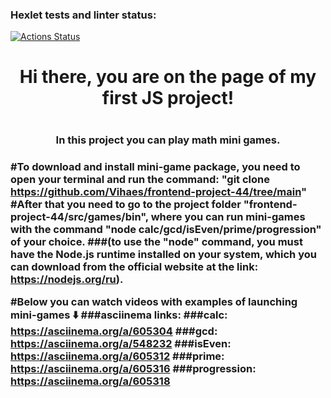 ### Hexlet tests and linter status:

[![Actions Status](https://github.com/Vihaes/frontend-project-44/workflows/hexlet-check/badge.svg)](https://github.com/Vihaes/frontend-project-44/actions)

<h1 align="center">Hi there, you are on the page of my first JS project!<h1> 
<h3 align="center">In this project you can play math mini games.<h3>

#To download and install mini-game package, you need to open your terminal and run the command: 
"git clone https://github.com/Vihaes/frontend-project-44/tree/main"
#After that you need to go to the project folder "frontend-project-44/src/games/bin", 
where you can run mini-games with the command "node calc/gcd/isEven/prime/progression" of your choice. 
###(to use the "node" command, you must have the Node.js runtime installed on your system, which you can download from the official website at the link: 
https://nodejs.org/ru).


#Below you can watch videos with examples of launching mini-games ⬇️
###asciinema links:
###calc: https://asciinema.org/a/605304
###gcd: https://asciinema.org/a/548232
###isEven: https://asciinema.org/a/605312
###prime: https://asciinema.org/a/605316
###progression: https://asciinema.org/a/605318
